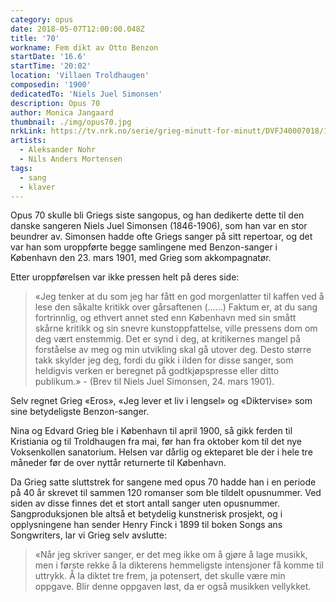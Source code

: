 ```yaml
---
category: opus
date: 2018-05-07T12:00:00.048Z
title: '70'
workname: Fem dikt av Otto Benzon
startDate: '16.6'
startTime: '20:02'
location: 'Villaen Troldhaugen'
composedin: '1900'
dedicatedTo: 'Niels Juel Simonsen'
description: Opus 70
author: Monica Jangaard
thumbnail: ./img/opus70.jpg
nrkLink: https://tv.nrk.no/serie/grieg-minutt-for-minutt/DVFJ40007018/16-06-2018
artists:
  - Aleksander Nohr
  - Nils Anders Mortensen
tags:
  - sang
  - klaver
---
```

Opus 70 skulle bli Griegs siste sangopus, og han dedikerte dette til den danske sangeren Niels Juel Simonsen (1846-1906), som han var en stor beundrer av. Simonsen hadde ofte Griegs sanger på sitt repertoar, og det var han som uroppførte begge samlingene med Benzon-sanger i København den 23. mars 1901, med Grieg som akkompagnatør.  

Etter uroppførelsen var ikke pressen helt på deres side:

> «Jeg tenker at du som jeg har fått en god morgenlatter til kaffen ved å lese den såkalte kritikk over gårsaftenen (……) Faktum er, at du sang fortrinnlig, og ethvert annet sted enn København med sin smått skårne kritikk og sin snevre kunstoppfattelse, ville pressens dom om deg vært enstemmig. Det er synd i deg, at kritikernes mangel på forståelse av meg og min utvikling skal gå utover deg. Desto større takk skylder jeg deg, fordi du gikk i ilden for disse sanger, som heldigvis verken er beregnet på godtkjøpspresse eller ditto publikum.» - (Brev til Niels Juel Simonsen, 24. mars 1901).

Selv regnet Grieg «Eros», «Jeg lever et liv i lengsel» og «Diktervise» som sine betydeligste Benzon-sanger.  

Nina og Edvard Grieg ble i København til april 1900, så gikk ferden til Kristiania og til Troldhaugen fra mai, før han fra oktober kom til det nye Voksenkollen sanatorium. Helsen var dårlig og ekteparet ble der i hele tre måneder før de over nyttår returnerte til København.

Da Grieg satte sluttstrek for sangene med opus 70 hadde han i en periode på 40 år skrevet til sammen 120 romanser som ble tildelt opusnummer. Ved siden av disse finnes det et stort antall sanger uten opusnummer. Sangproduksjonen ble altså et betydelig kunstnerisk prosjekt, og i opplysningene han sender Henry Finck i 1899 til boken Songs ans Songwriters, lar vi Grieg selv avslutte:

> «Når jeg skriver sanger, er det meg ikke om å gjøre å lage musikk, men i første rekke å la dikterens hemmeligste intensjoner få komme til uttrykk. Å la diktet tre frem, ja potensert, det skulle være min oppgave. Blir denne oppgaven løst, da er også musikken vellykket.
